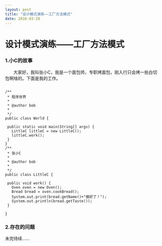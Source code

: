 ```yaml
---
layout: post
title: "设计模式演练——工厂方法模式"
date: 2016-03-28
---
```

# 设计模式演练——工厂方法模式

### 1.小C的故事

&#160; &#160; &#160; &#160;大家好，我叫张小C，我是一个面包师，专职烤面包，刚入行只会烤一些白切包啊啥的。下面是我的工作。
<pre><code>
/**
 * 程序世界
 *
 * @author bob
 *
 */
public class World {

 public static void main(String[] args) {
   LittleC littleC = new LittleC();
   littleC.work();
 }
}
/**
 * 张小C
 *
 * @author bob
 *
 */
public class LittleC {

 public void work() {
   Oven oven = new Oven();
   Bread bread = oven.cookBread();
   System.out.print(bread.getName()+"做好了！");
   System.out.println(bread.getTaste());
 }

}
</code></pre>

### 2.存在的问题
 未完待续......